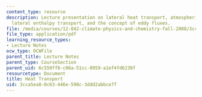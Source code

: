 ```yaml
---
content_type: resource
description: Lecture presentation on lateral heat transport, atmospheric heat transport,
  lateral enthalpy transport, and the concept of eddy fluxes.
file: /media/courses/12-842-climate-physics-and-chemistry-fall-2008/3cca5ea80c63446e598c3ddd2abbce7f_part6_5.pdf
file_type: application/pdf
learning_resource_types:
- Lecture Notes
ocw_type: OCWFile
parent_title: Lecture Notes
parent_type: CourseSection
parent_uid: 6c559ff8-c06a-51cc-8959-a1ef4fd6238f
resourcetype: Document
title: Heat Transport
uid: 3cca5ea8-0c63-446e-598c-3ddd2abbce7f
---
```

